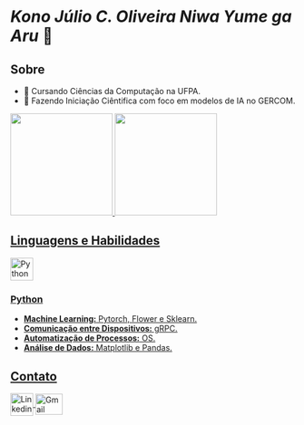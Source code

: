 # _**Kono Júlio C. Oliveira Niwa Yume ga Aru**_ 👋
## Sobre
- 🏫 Cursando Ciências da Computação na UFPA. 
- 🔭 Fazendo Iniciação Ciêntifica com foco em modelos de IA no GERCOM.

<section>
  <a href="https://github.com/Julio-C-Oliveira">
  <img height="180em" src="https://github-readme-stats.vercel.app/api?username=Julio-C-Oliveira&show_icons=true&theme=dracula&include_all_commits=true&count_private=true&hide_rank=true"/>
  <img height="180em" src="https://github-readme-stats.vercel.app/api/top-langs/?username=Julio-C-Oliveira&layout=compact&langs_count=16&theme=dracula"/>
</section>

## Linguagens e Habilidades
<div style="display: inline: block">
    <img align="center" alt="Python Icon" height="40" width="40" src="https://cdn.jsdelivr.net/gh/devicons/devicon@latest/icons/python/python-original.svg"/>
</div>
  
### Python 
- **Machine Learning:** Pytorch, Flower e Sklearn.
- **Comunicação entre Dispositivos:** gRPC.
- **Automatização de Processos:** OS.
- **Análise de Dados:** Matplotlib e Pandas.

## Contato
<div style="display: inline: block">
  <img align="center" alt="Linkedin Icon" height="40" width="40" src="https://cdn.jsdelivr.net/gh/devicons/devicon@latest/icons/linkedin/linkedin-original.svg"/>
  <img align="center" alt="Gmail Icon" height="37" width="48" src="https://github.com/Julio-C-Oliveira/Julio-C-Oliveira/assets/103333573/c1933c67-7ce8-4ef2-b6d8-1352aff72594"/>
</div>    
          

<!--
<section>
  <h3>Linguagens</h3>
</section>

**Julio-C-Oliveira/Julio-C-Oliveira** is a ✨ _special_ ✨ repository because its `README.md` (this file) appears on your GitHub profile.

Here are some ideas to get you started:

- 🔭 I’m currently working on ...
- 🌱 I’m currently learning ...
- 👯 I’m looking to collaborate on ...
- 🤔 I’m looking for help with ...
- 💬 Ask me about ...
- 📫 How to reach me: ...
- 😄 Pronouns: ...
- ⚡ Fun fact: ...
-->
